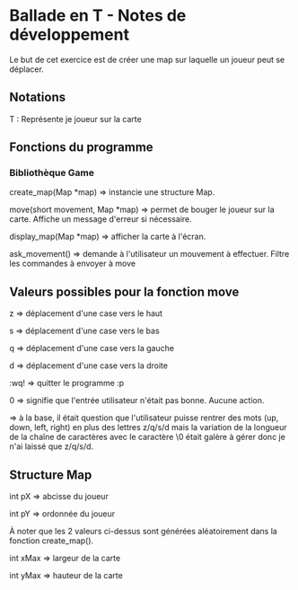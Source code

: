 # Ballade en T - Notes de développement

Le but de cet exercice est de créer une map sur laquelle un joueur peut se déplacer. 

## Notations
T : Représente je joueur sur la carte

## Fonctions du programme
### Bibliothèque Game

create_map(Map *map) => instancie une structure Map.

move(short movement, Map *map) => permet de bouger le joueur sur la carte. Affiche un message d'erreur si nécessaire.

display_map(Map *map) => afficher la carte à l'écran.

ask_movement() => demande à l'utilisateur un mouvement à effectuer. Filtre les commandes à envoyer à move

## Valeurs possibles pour la fonction move
z => déplacement d'une case vers le haut

s => déplacement d'une case vers le bas

q => déplacement d'une case vers la gauche

d => déplacement d'une case vers la droite

:wq! => quitter le programme :p

0 => signifie que l'entrée utilisateur n'était pas bonne. Aucune action.

=> à la base, il était question que l'utilisateur puisse rentrer des mots (up, down, left, right) en plus des lettres z/q/s/d mais la variation de la longueur de la chaîne de caractères avec le caractère \0 était galère à gérer donc je n'ai laissé que z/q/s/d.

## Structure Map

int pX => abcisse du joueur

int pY => ordonnée du joueur

À noter que les 2 valeurs ci-dessus sont générées aléatoirement dans la fonction create_map().

int xMax => largeur de la carte

int yMax => hauteur de la carte
